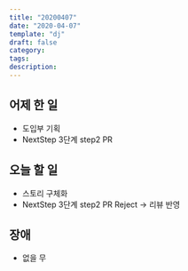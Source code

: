 ```yaml
---
title: "20200407"
date: "2020-04-07"
template: "dj"
draft: false
category:
tags:
description:
---
```


## 어제 한 일

* 도입부 기획
* NextStep 3단계 step2 PR

## 오늘 할 일

* 스토리 구체화
* NextStep 3단계 step2 PR Reject -> 리뷰 반영

## 장애

* 없을 무
